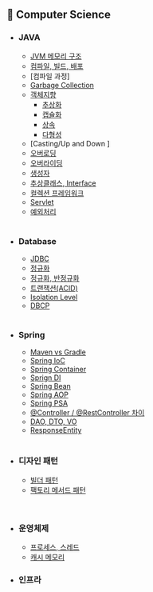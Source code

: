 ## 📌 Computer Science

- ### JAVA
  - [JVM 메모리 구조](https://spotty-mushroom-2ad.notion.site/JVM-JVM-Memory-Structure-3f554fd8ab354f77a4ab177ae594cbb0?pvs=4)
  - [컴파일, 빌드, 배포](https://github.com/sengmin14/CS-Study/blob/main/JAVA/%EC%BB%B4%ED%8C%8C%EC%9D%BC,%EB%B9%8C%EB%93%9C,%EB%B0%B0%ED%8F%AC.md)
  - [컴파일 과정]
  - [Garbage Collection](https://spotty-mushroom-2ad.notion.site/GC-429393af3a51426cbd94036afed5299f?pvs=4)
  - [객체지향](https://github.com/sengmin14/CS-Study/blob/main/JAVA/%EA%B0%9D%EC%B2%B4%EC%A7%80%ED%96%A5.md)
    - [추상화](https://github.com/sengmin14/CS-Study/blob/main/JAVA/%EC%B6%94%EC%83%81%ED%99%94.md)
    - [캡슐화](https://github.com/sengmin14/CS-Study/blob/main/JAVA/%EC%BA%A1%EC%8A%90%ED%99%94.md)
    - [상속](https://github.com/sengmin14/CS-Study/blob/main/JAVA/%EC%83%81%EC%86%8D.md)
    - [다형성](https://github.com/sengmin14/CS-Study/blob/main/JAVA/%EB%8B%A4%ED%98%95%EC%84%B1.md)
  - [Casting/Up and Down ]
  - [오버로딩](https://spotty-mushroom-2ad.notion.site/GC-429393af3a51426cbd94036afed5299f?pvs=4)
  - [오버라이딩](https://spotty-mushroom-2ad.notion.site/GC-429393af3a51426cbd94036afed5299f?pvs=4)
  - [생성자](https://spotty-mushroom-2ad.notion.site/GC-429393af3a51426cbd94036afed5299f?pvs=4)
  - [추상클래스, Interface](https://github.com/sengmin14/CS-Study/blob/main/JAVA/%EC%B6%94%EC%83%81%ED%81%B4%EB%9E%98%EC%8A%A4,Interface.md)
  - [컬렉션 프레임워크](https://github.com/sengmin14/CS-Study/blob/main/JAVA/CollectionFramwork.md)
  - [Servlet](https://github.com/sengmin14/CS-Study/blob/main/JAVA/Servlet.md)
  - [예외처리](https://github.com/sengmin14/CS-Study/blob/main/JAVA/%EC%98%88%EC%99%B8%EC%B2%98%EB%A6%AC.md)
  <br>

- ### Database
  - [JDBC](https://github.com/sengmin14/CS-Study/blob/main/Database/JDBC.md)
  - [정규화](https://github.com/sengmin14/CS-Study/blob/main/Database/%EC%A0%95%EA%B7%9C%ED%99%94.md)
  - [정규화, 반정규화](https://github.com/sengmin14/CS-Study/blob/main/Database/%EC%A0%95%EA%B7%9C%ED%99%94%EC%99%80%20%EB%B0%98%EC%A0%95%EA%B7%9C%ED%99%94.md)
  - [트랜잭션(ACID)](https://github.com/sengmin14/CS-Study/blob/main/Database/%ED%8A%B8%EB%9E%9C%EC%9E%AD%EC%85%98(ACID).md)
  - [Isolation Level](https://spotty-mushroom-2ad.notion.site/Isolation-Level-b6471fff057947119b5032bd876a7170?pvs=4)
  - [DBCP](https://github.com/sengmin14/CS-Study/blob/main/Database/DBCP.md)
  <br>
  
  
- ### Spring
  - [Maven vs Gradle](https://github.com/sengmin14/CS-Study/blob/main/Spring/maven%EA%B3%BCgradle.md)
  - [Spring IoC](https://spotty-mushroom-2ad.notion.site/ACID-3f03050373784d8d9791ee39e8a7a36c?pvs=4)
  - [Spring Container](https://spotty-mushroom-2ad.notion.site/ACID-3f03050373784d8d9791ee39e8a7a36c?pvs=4)
  - [Sprign DI](https://spotty-mushroom-2ad.notion.site/Isolation-Level-b6471fff057947119b5032bd876a7170?pvs=4)
  - [Spring Bean](https://spotty-mushroom-2ad.notion.site/ACID-3f03050373784d8d9791ee39e8a7a36c?pvs=4)
  - [Spring AOP](https://github.com/sengmin14/CS-Study/blob/main/Spring/AOP.md)
  - [Spring PSA](https://spotty-mushroom-2ad.notion.site/ACID-3f03050373784d8d9791ee39e8a7a36c?pvs=4)
  - [@Controller / @RestController 차이](https://github.com/sengmin14/CS-Study/blob/main/Spring/%40Controller.md)
  - [DAO, DTO, VO](https://github.com/sengmin14/CS-Study/blob/main/Spring/DAO%2CDTO%2CVO.md)
  - [ResponseEntity](https://github.com/sengmin14/CS-Study/blob/main/Spring/ResponseEntity.md)
  <br>

- ### 디자인 패턴
  - [빌더 패턴](https://github.com/sengmin14/CS-Study/blob/main/Spring/%EB%B9%8C%EB%8D%94%20%ED%8C%A8%ED%84%B4.md)
  - [팩토리 메서드 패턴](https://github.com/sengmin14/CS-Study/blob/main/Spring/FactoryMethodPattern.md)
<br>

- ### 운영체제
  - [프로세스, 스레드](https://github.com/sengmin14/CS-Study/blob/main/OS/%ED%94%84%EB%A1%9C%EC%84%B8%EC%8A%A4%2C%EC%93%B0%EB%A0%88%EB%93%9C.md)
  - [캐시 메모리](https://github.com/sengmin14/CS-Study/blob/main/OS/%EC%BA%90%EC%8B%9C%EB%A9%94%EB%AA%A8%EB%A6%AC.md)
- ### 인프라
